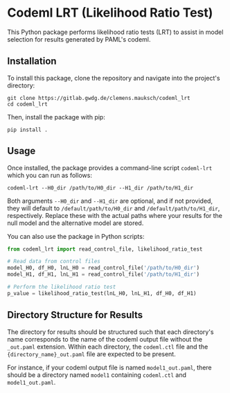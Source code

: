 # Codeml LRT (Likelihood Ratio Test)

This Python package performs likelihood ratio tests (LRT) to assist in model selection for results generated by PAML's codeml.

## Installation

To install this package, clone the repository and navigate into the project's directory:

```shell
git clone https://gitlab.gwdg.de/clemens.mauksch/codeml_lrt
cd codeml_lrt
```

Then, install the package with pip:

```shell
pip install .
```

## Usage

Once installed, the package provides a command-line script `codeml-lrt` which you can run as follows:

```shell
codeml-lrt --H0_dir /path/to/H0_dir --H1_dir /path/to/H1_dir
```

Both arguments `--H0_dir` and `--H1_dir` are optional, and if not provided, they will default to `/default/path/to/H0_dir` and `/default/path/to/H1_dir`, respectively. Replace these with the actual paths where your results for the null model and the alternative model are stored.

You can also use the package in Python scripts:

```python
from codeml_lrt import read_control_file, likelihood_ratio_test

# Read data from control files
model_H0, df_H0, lnL_H0 = read_control_file('/path/to/H0_dir')
model_H1, df_H1, lnL_H1 = read_control_file('/path/to/H1_dir')

# Perform the likelihood ratio test
p_value = likelihood_ratio_test(lnL_H0, lnL_H1, df_H0, df_H1)
```

## Directory Structure for Results

The directory for results should be structured such that each directory's name corresponds to the name of the codeml output file without the `_out.paml` extension. Within each directory, the `codeml.ctl` file and the `{directory_name}_out.paml` file are expected to be present.

For instance, if your codeml output file is named `model1_out.paml`, there should be a directory named `model1` containing `codeml.ctl` and `model1_out.paml`.
